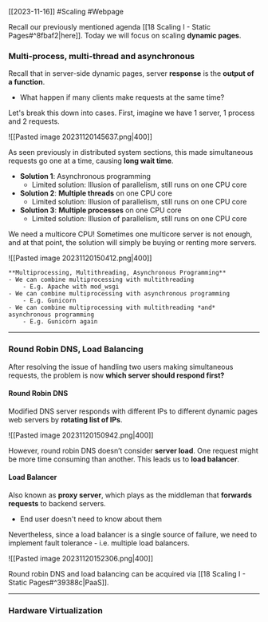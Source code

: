 [[2023-11-16]] #Scaling #Webpage 

Recall our previously mentioned agenda [[18 Scaling I -  Static Pages#^8fbaf2|here]]. Today we will focus on scaling **dynamic pages**.

### Multi-process, multi-thread and asynchronous
Recall that in server-side dynamic pages, server **response** is the **output of a function**.
- What happen if many clients make requests at the same time?

Let's break this down into cases. First, imagine we have 1 server, 1 process and 2 requests.

![[Pasted image 20231120145637.png|400]]

As seen previously in distributed system sections, this made simultaneous requests go one at a time, causing **long wait time**.
- **Solution 1**: Asynchronous programming  
	- Limited solution: Illusion of parallelism, still runs on one CPU core
- **Solution 2**: **Multiple threads** on one CPU core
	- Limited solution: Illusion of parallelism, still runs on one CPU core
- **Solution 3**: **Multiple processes** on one CPU core 
	- Limited solution: Illusion of parallelism, still runs on one CPU core

We need a multicore CPU! Sometimes one multicore server is not enough, and at that point, the solution will simply be buying or renting more servers.

![[Pasted image 20231120150412.png|400]]

```ad-summary
**Multiprocessing, Multithreading, Asynchronous Programming**
- We can combine multiprocessing with multithreading
	- E.g. Apache with mod_wsgi
- We can combine multiprocessing with asynchronous programming
	- E.g. Gunicorn
- We can combine multiprocessing with multithreading *and* asynchronous programming
	- E.g. Gunicorn again
```

---
### Round Robin DNS, Load Balancing
After resolving the issue of handling two users making simultaneous requests, the problem is now **which server should respond first?**

#### Round Robin DNS
Modified DNS server responds with different IPs to different dynamic pages web servers by **rotating list of IPs**.

![[Pasted image 20231120150942.png|400]]

However, round robin DNS doesn’t consider **server load**. One request might be more time consuming than another. This leads us to **load balancer**.

#### Load Balancer
Also known as **proxy server**, which plays as the middleman that **forwards requests** to backend servers.
- End user doesn't need to know about them

Nevertheless, since a load balancer is a single source of failure, we need to implement fault tolerance - i.e. multiple load balancers.

![[Pasted image 20231120152306.png|400]]

Round robin DNS and load balancing can be acquired via [[18 Scaling I -  Static Pages#^39388c|PaaS]].

---
### Hardware Virtualization

